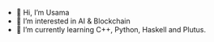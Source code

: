- 👋 Hi, I’m Usama
- 👀 I’m interested in AI & Blockchain
- 🌱 I’m currently learning C++, Python, Haskell and Plutus.

<!---
usamabuttar/usamabuttar is a ✨ special ✨ repository because its `README.md` (this file) appears on your GitHub profile.
You can click the Preview link to take a look at your changes.
--->
